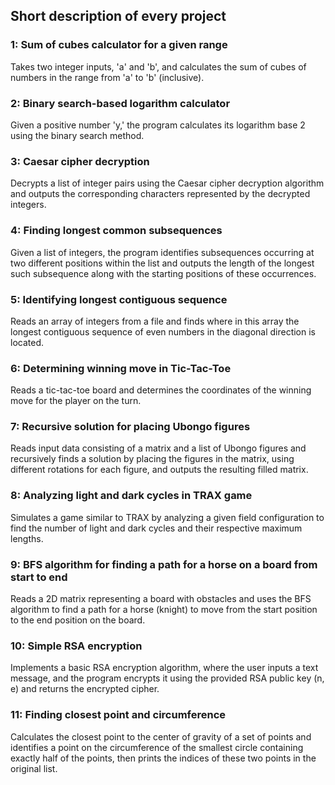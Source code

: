 ## Short description of every project

### 1: Sum of cubes calculator for a given range

Takes two integer inputs, 'a' and 'b', and calculates the sum of cubes of numbers in the range from 'a' to 'b' (inclusive).

### 2: Binary search-based logarithm calculator

Given a positive number 'y,' the program calculates its logarithm base 2 using the binary search method.

### 3: Caesar cipher decryption

Decrypts a list of integer pairs using the Caesar cipher decryption algorithm and outputs the corresponding characters represented by the decrypted integers.

### 4: Finding longest common subsequences

Given a list of integers, the program identifies subsequences occurring at two different positions within the list and outputs the length of the longest such subsequence along with the starting positions of these occurrences.

### 5: Identifying longest contiguous sequence

Reads an array of integers from a file and finds where in this array the longest contiguous sequence of even numbers in the diagonal direction is located.

### 6: Determining winning move in Tic-Tac-Toe

Reads a tic-tac-toe board and determines the coordinates of the winning move for the player on the turn.

### 7: Recursive solution for placing Ubongo figures

Reads input data consisting of a matrix and a list of Ubongo figures and recursively finds a solution by placing the figures in the matrix, using different rotations for each figure, and outputs the resulting filled matrix.

### 8: Analyzing light and dark cycles in TRAX game

Simulates a game similar to TRAX by analyzing a given field configuration to find the number of light and dark cycles and their respective maximum lengths.

### 9: BFS algorithm for finding a path for a horse on a board from start to end

Reads a 2D matrix representing a board with obstacles and uses the BFS algorithm to find a path for a horse (knight) to move from the start position to the end position on the board.

### 10: Simple RSA encryption

Implements a basic RSA encryption algorithm, where the user inputs a text message, and the program encrypts it using the provided RSA public key (n, e) and returns the encrypted cipher.

### 11: Finding closest point and circumference

Calculates the closest point to the center of gravity of a set of points and identifies a point on the circumference of the smallest circle containing exactly half of the points, then prints the indices of these two points in the original list.

